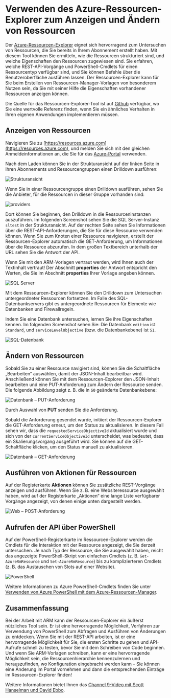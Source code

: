 <properties
   pageTitle="Azure-Ressourcen-Explorer | Microsoft Azure"
   description="Beschreibt den Azure-Ressourcen-Explorer, und wie er zum Anzeigen und Aktualisieren von Bereitstellungen über den Azure Resource Manager verwendet werden kann"
   services="azure-resource-manager"
   documentationCenter="na"
   authors="stuartleeks"
   manager="ankodu"
   editor=""/>

<tags
   ms.service="azure-resource-manager"
   ms.devlang="na"
   ms.topic="article"
   ms.tgt_pltfrm="na"
   ms.workload="na"
   ms.date="03/04/2016"
   ms.author="stuartle;tomfitz"/>

# Verwenden des Azure-Ressourcen-Explorer zum Anzeigen und Ändern von Ressourcen
Der [Azure-Ressourcen-Explorer](https://resources.azure.com) eignet sich hervorragend zum Untersuchen von Ressourcen, die Sie bereits in Ihrem Abonnement erstellt haben. Mit diesem Tool können Sie ermitteln, wie die Ressourcen strukturiert sind, und welche Eigenschaften den Ressourcen zugewiesen sind. Sie erfahren, welche REST-API-Vorgänge und PowerShell-Cmdlets für einen Ressourcentyp verfügbar sind, und Sie können Befehle über die Benutzeroberfläche ausführen lassen. Der Ressourcen-Explorer kann für Sie beim Erstellen von Ressourcen-Manager-Vorlagen von besonderem Nutzen sein, da Sie mit seiner Hilfe die Eigenschaften vorhandener Ressourcen anzeigen können.

Die Quelle für das Ressourcen-Explorer-Tool ist auf [Github](https://github.com/projectkudu/ARMExplorer) verfügbar, wo Sie eine wertvolle Referenz finden, wenn Sie ein ähnliches Verhalten in Ihren eigenen Anwendungen implementieren müssen.

## Anzeigen von Ressourcen
Navigieren Sie zu [https://resources.azure.com](https://resources.azure.com), und melden Sie sich mit den gleichen Anmeldeinformationen an, die Sie für das [Azure-Portal](https://portal.azure.com) verwenden.

Nach dem Laden können Sie in der Strukturansicht auf der linken Seite in Ihren Abonnements und Ressourcengruppen einen Drilldown ausführen:

![Strukturansicht](./media/resource-manager-resource-explorer/are-01-treeview.png)

Wenn Sie in einer Ressourcengruppe einen Drilldown ausführen, sehen Sie die Anbieter, für die Ressourcen in dieser Gruppe vorhanden sind:

![providers](./media/resource-manager-resource-explorer/are-02-treeview-providers.png)

Dort können Sie beginnen, den Drilldown in die Ressourceninstanzen auszuführen. Im folgenden Screenshot sehen Sie die SQL Server-Instanz `sltest` in der Strukturansicht. Auf der rechten Seite sehen Sie Informationen über die REST-API-Anforderungen, die Sie für diese Ressource verwenden können. Wenn Sie zum Knoten einer Ressource navigieren, erstellt der Ressourcen-Explorer automatisch die GET-Anforderung, um Informationen über die Ressource abzurufen. In dem großen Textbereich unterhalb der URL sehen Sie die Antwort der API.

Wenn Sie mit den ARM-Vorlagen vertraut werden, wird Ihnen auch der Textinhalt vertraut! Der Abschnitt **properties** der Antwort entspricht den Werten, die Sie im Abschnitt **properties** Ihrer Vorlage angeben können.

![SQL Server](./media/resource-manager-resource-explorer/are-03-sqlserver-with-response.png)

Mit dem Ressourcen-Explorer können Sie den Drilldown zum Untersuchen untergeordneter Ressourcen fortsetzen. Im Falle des SQL-Datenbankservers gibt es untergeordnete Ressourcen für Elemente wie Datenbanken und Firewallregeln.

Indem Sie eine Datenbank untersuchen, lernen Sie ihre Eigenschaften kennen. Im folgenden Screenshot sehen Sie: Die Datenbank `edition` ist `Standard`, und `serviceLevelObjective` (bzw. die Datenbankebene) ist `S1`.

![SQL-Datenbank](./media/resource-manager-resource-explorer/are-04-database-get.png)

## Ändern von Ressourcen

Sobald Sie zu einer Ressource navigiert sind, können Sie die Schaltfläche „Bearbeiten“ auswählen, damit der JSON-Inhalt bearbeitbar wird. Anschließend können Sie mit dem Ressourcen-Explorer den JSON-Inhalt bearbeiten und eine PUT-Anforderung zum Ändern der Ressource senden. Die folgende Abbildung zeigt z. B. die in `S0` geänderte Datenbankebene:

![Datenbank – PUT-Anforderung](./media/resource-manager-resource-explorer/are-05-database-put.png)

Durch Auswahl von **PUT** senden Sie die Anforderung.

Sobald die Anforderung gesendet wurde, initiiert der Ressourcen-Explorer die GET-Anforderung erneut, um den Status zu aktualisieren. In diesem Fall sehen wir, dass die `requestedServiceObjectiveId` aktualisiert wurde und sich von der `currentServiceObjectiveId` unterscheidet, was bedeutet, dass ein Skalierungsvorgang ausgeführt wird. Sie können auf die GET-Schaltfläche klicken, um den Status manuell zu aktualisieren.

![Datenbank – GET-Anforderung](./media/resource-manager-resource-explorer/are-06-database-get2.png)

## Ausführen von Aktionen für Ressourcen

Auf der Registerkarte **Aktionen** können Sie zusätzliche REST-Vorgänge anzeigen und ausführen. Wenn Sie z. B. eine Websiteressource ausgewählt haben, wird auf der Registerkarte „Aktionen“ eine lange Liste verfügbarer Vorgänge angezeigt, von denen einige unten dargestellt werden.

![Web – POST-Anforderung](./media/resource-manager-resource-explorer/are-web-post.png)

## Aufrufen der API über PowerShell
Auf der PowerShell-Registerkarte im Ressourcen-Explorer werden die Cmdlets für die Interaktion mit der Ressource angezeigt, die Sie derzeit untersuchen. Je nach Typ der Ressource, die Sie ausgewählt haben, reicht das angezeigte PowerShell-Skript von einfachen Cmdlets (z. B. `Get-AzureRmResource` und `Set-AzureRmResource`) bis zu komplizierteren Cmdlets (z. B. das Austauschen von Slots auf einer Website).

![PowerShell](./media/resource-manager-resource-explorer/are-07-powershell.png)

Weitere Informationen zu Azure PowerShell-Cmdlets finden Sie unter [Verwenden von Azure PowerShell mit dem Azure-Ressourcen-Manager](./powershell-azure-resource-manager.md).

## Zusammenfassung
Bei der Arbeit mit ARM kann der Ressourcen-Explorer ein äußerst nützliches Tool sein. Er ist eine hervorragende Möglichkeit, Verfahren zur Verwendung von PowerShell zum Abfragen und Ausführen von Änderungen zu entdecken. Wenn Sie mit der REST-API arbeiten, ist er eine hervorragende Möglichkeit für Sie, die ersten Schritte zu gehen und API-Aufrufe schnell zu testen, bevor Sie mit dem Schreiben von Code beginnen. Und wenn Sie ARM-Vorlagen schreiben, kann er eine hervorragende Möglichkeit sein, die Ressourcenhierarchie kennenzulernen und herauszufinden, wo Konfiguration eingebracht werden kann – Sie können eine Änderung im Portal vornehmen und dann die entsprechenden Einträge im Ressourcen-Explorer finden!

Weitere Informationen bietet Ihnen das [Channel 9-Video mit Scott Hanselman und David Ebbo](https://channel9.msdn.com/Shows/Azure-Friday/Azure-Resource-Manager-Explorer-with-David-Ebbo).

<!---HONumber=AcomDC_0309_2016-->